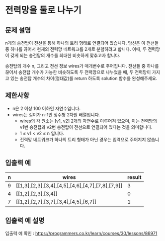 # 전력망을 둘로 나누기
## 문제 설명
n개의 송전탑이 전선을 통해 하나의 트리 형태로 연결되어 있습니다. 당신은 이 전선들 중 하나를 끊어서 현재의 전력망 네트워크를 2개로 분할하려고 합니다. 이때, 두 전력망이 갖게 되는 송전탑의 개수를 최대한 비슷하게 맞추고자 합니다.

송전탑의 개수 n, 그리고 전선 정보 wires가 매개변수로 주어집니다. 전선들 중 하나를 끊어서 송전탑 개수가 가능한 비슷하도록 두 전력망으로 나누었을 때, 두 전력망이 가지고 있는 송전탑 개수의 차이(절대값)를 return 하도록 solution 함수를 완성해주세요.

## 제한사항
- n은 2 이상 100 이하인 자연수입니다.
- wires는 길이가 n-1인 정수형 2차원 배열입니다.
    - wires의 각 원소는 [v1, v2] 2개의 자연수로 이루어져 있으며, 이는 전력망의 v1번 송전탑과 v2번 송전탑이 전선으로 연결되어 있다는 것을 의미합니다.
    - 1 ≤ v1 < v2 ≤ n 입니다.
    - 전력망 네트워크가 하나의 트리 형태가 아닌 경우는 입력으로 주어지지 않습니다.

## 입출력 예
| n | wires | result |
| - | ------------------------- | - |
| 9 | [[1,3],[2,3],[3,4],[4,5],[4,6],[4,7],[7,8],[7,9]] | 3 |
| 4 | [[1,2],[2,3],[3,4]] | 0 |
| 7 | [[1,2],[2,7],[3,7],[3,4],[4,5],[6,7]] | 1 |

## 입출력 예 설명
입출력 예 확인 : https://programmers.co.kr/learn/courses/30/lessons/86971